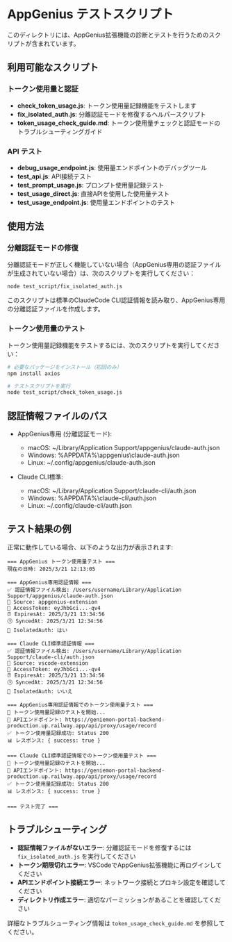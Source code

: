 # AppGenius テストスクリプト

このディレクトリには、AppGenius拡張機能の診断とテストを行うためのスクリプトが含まれています。

## 利用可能なスクリプト

### トークン使用量と認証

- **check_token_usage.js**: トークン使用量記録機能をテストします
- **fix_isolated_auth.js**: 分離認証モードを修復するヘルパースクリプト
- **token_usage_check_guide.md**: トークン使用量チェックと認証モードのトラブルシューティングガイド

### API テスト

- **debug_usage_endpoint.js**: 使用量エンドポイントのデバッグツール
- **test_api.js**: API接続テスト
- **test_prompt_usage.js**: プロンプト使用量記録テスト
- **test_usage_direct.js**: 直接APIを使用した使用量テスト
- **test_usage_endpoint.js**: 使用量エンドポイントのテスト

## 使用方法

### 分離認証モードの修復

分離認証モードが正しく機能していない場合（AppGenius専用の認証ファイルが生成されていない場合）は、次のスクリプトを実行してください：

```bash
node test_script/fix_isolated_auth.js
```

このスクリプトは標準のClaudeCode CLI認証情報を読み取り、AppGenius専用の分離認証ファイルを作成します。

### トークン使用量のテスト

トークン使用量記録機能をテストするには、次のスクリプトを実行してください：

```bash
# 必要なパッケージをインストール（初回のみ）
npm install axios

# テストスクリプトを実行
node test_script/check_token_usage.js
```

## 認証情報ファイルのパス

- AppGenius専用 (分離認証モード):
  - macOS: ~/Library/Application Support/appgenius/claude-auth.json
  - Windows: %APPDATA%\appgenius\claude-auth.json
  - Linux: ~/.config/appgenius/claude-auth.json

- Claude CLI標準:
  - macOS: ~/Library/Application Support/claude-cli/auth.json
  - Windows: %APPDATA%\claude-cli\auth.json
  - Linux: ~/.config/claude-cli/auth.json

## テスト結果の例

正常に動作している場合、以下のような出力が表示されます:

```
=== AppGenius トークン使用量テスト ===
現在の日時: 2025/3/21 12:13:05

=== AppGenius専用認証情報 ===
✅ 認証情報ファイル検出: /Users/username/Library/Application Support/appgenius/claude-auth.json
📄 Source: appgenius-extension
🔐 AccessToken: eyJhbGci...-qv4
⏰ ExpiresAt: 2025/3/21 13:34:56
🕒 SyncedAt: 2025/3/21 12:34:56
🔄 IsolatedAuth: はい

=== Claude CLI標準認証情報 ===
✅ 認証情報ファイル検出: /Users/username/Library/Application Support/claude-cli/auth.json
📄 Source: vscode-extension
🔐 AccessToken: eyJhbGci...-qv4
⏰ ExpiresAt: 2025/3/21 13:34:56
🕒 SyncedAt: 2025/3/21 12:34:56
🔄 IsolatedAuth: いいえ

=== AppGenius専用認証情報でのトークン使用量テスト ===
🔄 トークン使用量記録のテストを開始...
📡 APIエンドポイント: https://geniemon-portal-backend-production.up.railway.app/api/proxy/usage/record
✅ トークン使用量記録成功: Status 200
📊 レスポンス: { success: true }

=== Claude CLI標準認証情報でのトークン使用量テスト ===
🔄 トークン使用量記録のテストを開始...
📡 APIエンドポイント: https://geniemon-portal-backend-production.up.railway.app/api/proxy/usage/record
✅ トークン使用量記録成功: Status 200
📊 レスポンス: { success: true }

=== テスト完了 ===
```

## トラブルシューティング

- **認証情報ファイルがないエラー**: 分離認証モードを修復するには `fix_isolated_auth.js` を実行してください
- **トークン期限切れエラー**: VSCodeでAppGenius拡張機能に再ログインしてください
- **APIエンドポイント接続エラー**: ネットワーク接続とプロキシ設定を確認してください
- **ディレクトリ作成エラー**: 適切なパーミッションがあることを確認してください

詳細なトラブルシューティング情報は `token_usage_check_guide.md` を参照してください。